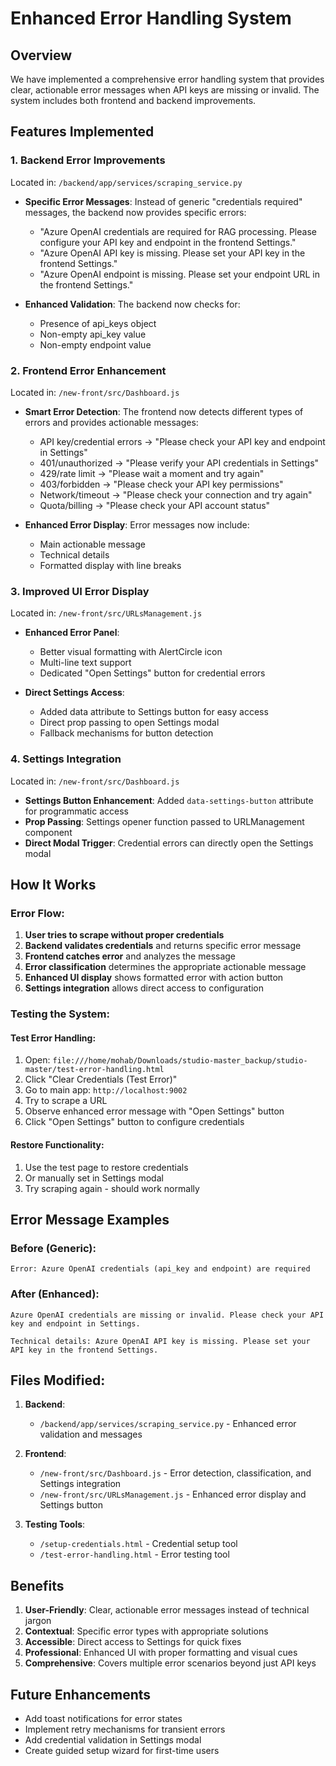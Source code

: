 # Enhanced Error Handling System

## Overview
We have implemented a comprehensive error handling system that provides clear, actionable error messages when API keys are missing or invalid. The system includes both frontend and backend improvements.

## Features Implemented

### 1. **Backend Error Improvements** 
Located in: `/backend/app/services/scraping_service.py`

- **Specific Error Messages**: Instead of generic "credentials required" messages, the backend now provides specific errors:
  - "Azure OpenAI credentials are required for RAG processing. Please configure your API key and endpoint in the frontend Settings."
  - "Azure OpenAI API key is missing. Please set your API key in the frontend Settings."
  - "Azure OpenAI endpoint is missing. Please set your endpoint URL in the frontend Settings."

- **Enhanced Validation**: The backend now checks for:
  - Presence of api_keys object
  - Non-empty api_key value
  - Non-empty endpoint value

### 2. **Frontend Error Enhancement**
Located in: `/new-front/src/Dashboard.js`

- **Smart Error Detection**: The frontend now detects different types of errors and provides actionable messages:
  - API key/credential errors → "Please check your API key and endpoint in Settings"
  - 401/unauthorized → "Please verify your API credentials in Settings"
  - 429/rate limit → "Please wait a moment and try again"
  - 403/forbidden → "Please check your API key permissions"
  - Network/timeout → "Please check your connection and try again"
  - Quota/billing → "Please check your API account status"

- **Enhanced Error Display**: Error messages now include:
  - Main actionable message
  - Technical details
  - Formatted display with line breaks

### 3. **Improved UI Error Display**
Located in: `/new-front/src/URLsManagement.js`

- **Enhanced Error Panel**: 
  - Better visual formatting with AlertCircle icon
  - Multi-line text support
  - Dedicated "Open Settings" button for credential errors

- **Direct Settings Access**: 
  - Added data attribute to Settings button for easy access
  - Direct prop passing to open Settings modal
  - Fallback mechanisms for button detection

### 4. **Settings Integration**
Located in: `/new-front/src/Dashboard.js`

- **Settings Button Enhancement**: Added `data-settings-button` attribute for programmatic access
- **Prop Passing**: Settings opener function passed to URLManagement component
- **Direct Modal Trigger**: Credential errors can directly open the Settings modal

## How It Works

### Error Flow:
1. **User tries to scrape without proper credentials**
2. **Backend validates credentials** and returns specific error message
3. **Frontend catches error** and analyzes the message
4. **Error classification** determines the appropriate actionable message
5. **Enhanced UI display** shows formatted error with action button
6. **Settings integration** allows direct access to configuration

### Testing the System:

#### Test Error Handling:
1. Open: `file:///home/mohab/Downloads/studio-master_backup/studio-master/test-error-handling.html`
2. Click "Clear Credentials (Test Error)"
3. Go to main app: `http://localhost:9002`
4. Try to scrape a URL
5. Observe enhanced error message with "Open Settings" button
6. Click "Open Settings" button to configure credentials

#### Restore Functionality:
1. Use the test page to restore credentials
2. Or manually set in Settings modal
3. Try scraping again - should work normally

## Error Message Examples

### Before (Generic):
```
Error: Azure OpenAI credentials (api_key and endpoint) are required
```

### After (Enhanced):
```
Azure OpenAI credentials are missing or invalid. Please check your API key and endpoint in Settings.

Technical details: Azure OpenAI API key is missing. Please set your API key in the frontend Settings.
```

## Files Modified:

1. **Backend**:
   - `/backend/app/services/scraping_service.py` - Enhanced error validation and messages

2. **Frontend**:
   - `/new-front/src/Dashboard.js` - Error detection, classification, and Settings integration
   - `/new-front/src/URLsManagement.js` - Enhanced error display and Settings button

3. **Testing Tools**:
   - `/setup-credentials.html` - Credential setup tool
   - `/test-error-handling.html` - Error testing tool

## Benefits

1. **User-Friendly**: Clear, actionable error messages instead of technical jargon
2. **Contextual**: Specific error types with appropriate solutions
3. **Accessible**: Direct access to Settings for quick fixes
4. **Professional**: Enhanced UI with proper formatting and visual cues
5. **Comprehensive**: Covers multiple error scenarios beyond just API keys

## Future Enhancements

- Add toast notifications for error states
- Implement retry mechanisms for transient errors
- Add credential validation in Settings modal
- Create guided setup wizard for first-time users
